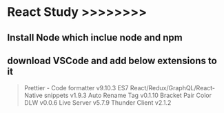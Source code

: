 #  React Study >>>>>>>>

## Install Node which inclue node and npm

## download VSCode and add below extensions to it 
> Prettier - Code formatter  v9.10.3 
> ES7 React/Redux/GraphQL/React-Native snippets  v1.9.3 
> Auto Rename Tag  v0.1.10 
> Bracket Pair Color DLW  v0.0.6 
> Live Server  v5.7.9 
> Thunder Client  v2.1.2 
